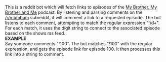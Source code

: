 This is a reddit bot which will fetch links to episodes of the [My Brother, My Brother and Me](http://www.maximumfun.org/shows/my-brother-my-brother-and-me) podcast. By listening and parsing comments on the [/r/mbmbam](http://mbmbam.reddit.com) subreddit, it will comment a link to a requested episode. The bot listens to each comment, attempting to match the regular expression "\!\d+". For each match, it uses the digit string to connect to the associated episode based on the shows rss feed.   
**EXAMPLE**  
Say someone comments "!100". The bot matches "!100" with the regular expression, and gets the episode link for episode 100. It then processes this link into a string to comment.
